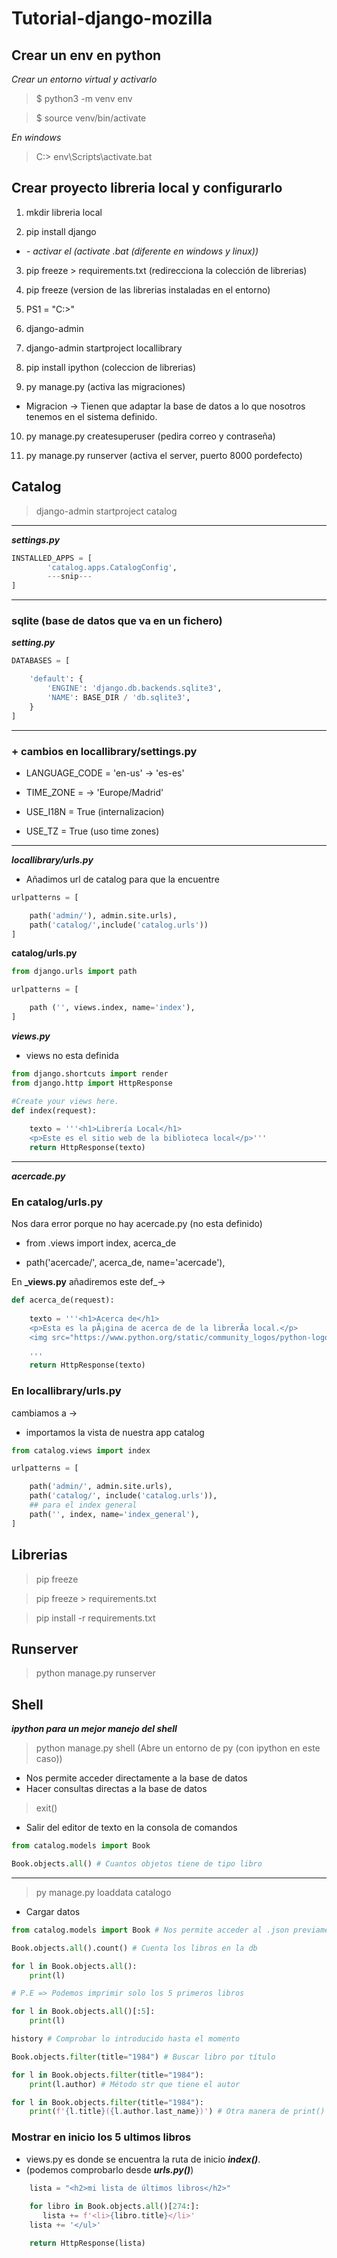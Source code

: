 # Tutorial-django-mozilla

## Crear un env en python

_Crear un entorno virtual y activarlo_
> $ python3 -m venv env

> $ source venv/bin/activate

_*En windows*_

> C:\> env\Scripts\activate.bat

## Crear proyecto libreria local y configurarlo


1. mkdir libreria local

2. pip install django

* _- activar el (activate .bat (diferente en windows y linux))_

3. pip freeze > requirements.txt (redirecciona la colección de librerias)

4. pip freeze (version de las librerias instaladas en el entorno)

5. PS1 = "C:\>"

6. django-admin 

7. django-admin startproject locallibrary

8. pip install ipython (coleccion de librerias)

9. py manage.py (activa las migraciones)

- Migracion -> Tienen que adaptar la base de datos a lo que nosotros tenemos en el sistema definido.

10. py manage.py createsuperuser (pedira correo y contraseña)

11. py manage.py runserver (activa el server, puerto 8000 pordefecto)

## Catalog 

> django-admin startproject catalog

---
**_settings.py_**

```python
INSTALLED_APPS = [
        'catalog.apps.CatalogConfig',
        ---snip---
]
```
---
### sqlite (base de datos que va en un fichero)

**_setting.py_**

```python
DATABASES = [

    'default': {
        'ENGINE': 'django.db.backends.sqlite3',
        'NAME': BASE_DIR / 'db.sqlite3',
    }
]
```
---
### + cambios en locallibrary/settings.py

* LANGUAGE_CODE = 'en-us' -> 'es-es'

* TIME_ZONE = -> 'Europe/Madrid'

* USE_I18N = True (internalizacion)

* USE_TZ = True (uso time zones)

---
**_locallibrary/urls.py_**

* Añadimos url de catalog para que la encuentre

```python
urlpatterns = [

    path('admin/'), admin.site.urls),
    path('catalog/',include('catalog.urls')) 
]
```

**catalog/urls.py**

```python
from django.urls import path

urlpatterns = [

    path ('', views.index, name='index'),
]
```


**_views.py_** 

* views no esta definida

```python
from django.shortcuts import render
from django.http import HttpResponse

#Create your views here.
def index(request):
    
    texto = '''<h1>Librería Local</h1>
    <p>Este es el sitio web de la biblioteca local</p>'''
    return HttpResponse(texto)
```
---

**_acercade.py_**

### En catalog/urls.py

Nos dara error porque no hay acercade.py (no esta definido)

- from .views import index, acerca_de

- path('acercade/', acerca_de, name='acercade'),

En **_views.py** añadiremos este def_->

```python
def acerca_de(request):
    
    texto = '''<h1>Acerca de</h1>
    <p>Esta es la pÃ¡gina de acerca de de la librerÃ­a local.</p>
    <img src="https://www.python.org/static/community_logos/python-logo-master-v3-TM.png" alt="Python logo">
    
    '''
    return HttpResponse(texto)
```

### En locallibrary/urls.py

cambiamos a ->

* importamos la vista de nuestra app catalog

```python
from catalog.views import index

urlpatterns = [

    path('admin/', admin.site.urls),
    path('catalog/', include('catalog.urls')),
    ## para el index general
    path('', index, name='index_general'),
]
```

## Librerias

> pip freeze

> pip freeze > requirements.txt

> pip install -r requirements.txt

## Runserver

> python manage.py runserver

## Shell
*__ipython para un mejor manejo del shell__*

> python manage.py shell (Abre un entorno de py (con ipython en este caso))
- Nos permite acceder directamente a la base de datos
- Hacer consultas directas a la base de datos
> exit()
- Salir del editor de texto en la consola de comandos

```python
from catalog.models import Book

Book.objects.all() # Cuantos objetos tiene de tipo libro
```
---

> py manage.py loaddata catalogo

- Cargar datos

```python
from catalog.models import Book # Nos permite acceder al .json previamente instalado

Book.objects.all().count() # Cuenta los libros en la db

for l in Book.objects.all():
    print(l)

# P.E => Podemos imprimir solo los 5 primeros libros

for l in Book.objects.all()[:5]:
    print(l)

history # Comprobar lo introducido hasta el momento

Book.objects.filter(title="1984") # Buscar libro por título

for l in Book.objects.filter(title="1984"):
    print(l.author) # Método str que tiene el autor

for l in Book.objects.filter(title="1984"):
    print(f'{l.title}({l.author.last_name})') # Otra manera de print()

```

### Mostrar en inicio los 5 ultimos libros

- views.py es donde se encuentra la ruta de inicio *__index()__*.
- (podemos comprobarlo desde *__urls.py()__*)

```python
    lista = "<h2>mi lista de últimos libros</h2>"
    
    for libro in Book.objects.all()[274:]:
       lista += f'<li>{libro.title}</li>' 
    lista += '</ul>'

    return HttpResponse(lista)
```


